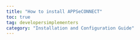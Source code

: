 ```yaml
---
title: "How to install APPSeCONNECT"
toc: true
tag: developersimplementers
category: "Installation and Configuration Guide"
---
```


